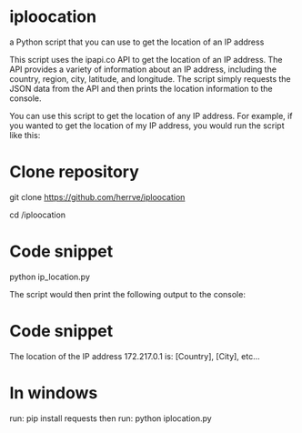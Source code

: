 # iploocation
 a Python script that you can use to get the location of an IP address

 This script uses the ipapi.co API to get the location of an IP address. The API provides a variety of information about an IP address, including the country, region, city, latitude, and longitude. The script simply requests the JSON data from the API and then prints the location information to the console.

You can use this script to get the location of any IP address. For example, if you wanted to get the location of my IP address, you would run the script like this:

# Clone repository
git clone https://github.com/herrve/iploocation

cd /iploocation

# Code snippet
python ip_location.py

The script would then print the following output to the console:

# Code snippet
The location of the IP address 172.217.0.1 is: [Country], [City], etc...

# In windows
run: pip install requests
then run: python iplocation.py